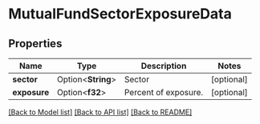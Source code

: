 # MutualFundSectorExposureData

## Properties

Name | Type | Description | Notes
------------ | ------------- | ------------- | -------------
**sector** | Option<**String**> | Sector | [optional]
**exposure** | Option<**f32**> | Percent of exposure. | [optional]

[[Back to Model list]](../README.md#documentation-for-models) [[Back to API list]](../README.md#documentation-for-api-endpoints) [[Back to README]](../README.md)


